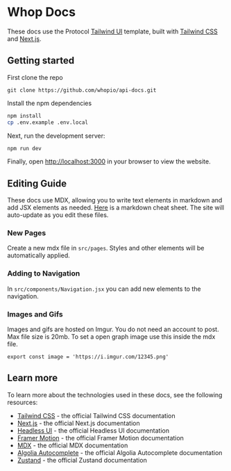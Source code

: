 # Whop Docs

These docs use the Protocol [Tailwind UI](https://tailwindui.com) template, built with [Tailwind CSS](https://tailwindcss.com) and [Next.js](https://nextjs.org).

## Getting started

First clone the repo
```
git clone https://github.com/whopio/api-docs.git
```

Install the npm dependencies

```bash
npm install
cp .env.example .env.local
```

Next, run the development server:

```bash
npm run dev
```

Finally, open [http://localhost:3000](http://localhost:3000) in your browser to view the website.

## Editing Guide

These docs use MDX, allowing you to write text elements in markdown and add JSX elements as needed. [Here](https://www.markdownguide.org/cheat-sheet/) is a markdown cheat sheet. The site will auto-update as you edit these files.

### New Pages

Create a new mdx file in `src/pages`. Styles and other elements will be automatically applied.

### Adding to Navigation

In `src/components/Navigation.jsx` you can add new elements to the navigation.

### Images and Gifs

Images and gifs are hosted on Imgur. You do not need an account to post. Max file size is 20mb. To set a open graph image use this inside the mdx file. 

```
export const image = 'https://i.imgur.com/12345.png'
``` 

## Learn more

To learn more about the technologies used in these docs, see the following resources:

- [Tailwind CSS](https://tailwindcss.com/docs) - the official Tailwind CSS documentation
- [Next.js](https://nextjs.org/docs) - the official Next.js documentation
- [Headless UI](https://headlessui.dev) - the official Headless UI documentation
- [Framer Motion](https://www.framer.com/docs/) - the official Framer Motion documentation
- [MDX](https://mdxjs.com/) - the official MDX documentation
- [Algolia Autocomplete](https://www.algolia.com/doc/ui-libraries/autocomplete/introduction/what-is-autocomplete/) - the official Algolia Autocomplete documentation
- [Zustand](https://docs.pmnd.rs/zustand/getting-started/introduction) - the official Zustand documentation
